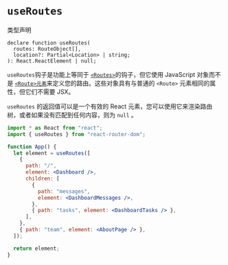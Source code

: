# `useRoutes`

类型声明

```tsx
declare function useRoutes(
  routes: RouteObject[],
  location?: Partial<Location> | string;
): React.ReactElement | null;
```

 `useRoutes`钩子是功能上等同于 [`<Routes>`](https://reactrouter.com/en/main/components/routes)的钩子，但它使用 JavaScript 对象而不是 [`<Route>元素`](https://reactrouter.com/en/main/components/route)来定义您的路由。这些对象具有与普通的 `<Route>` 元素相同的属性，但它们不需要 JSX。

`useRoutes` 的返回值可以是一个有效的 React 元素，您可以使用它来渲染路由树，或者如果没有匹配到任何内容，则为 `null` 。

```jsx
import * as React from "react";
import { useRoutes } from "react-router-dom";

function App() {
  let element = useRoutes([
    {
      path: "/",
      element: <Dashboard />,
      children: [
        {
          path: "messages",
          element: <DashboardMessages />,
        },
        { path: "tasks", element: <DashboardTasks /> },
      ],
    },
    { path: "team", element: <AboutPage /> },
  ]);

  return element;
}
```